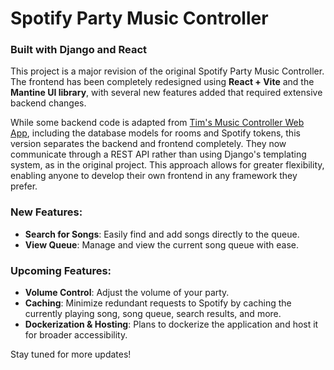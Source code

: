 # Spotify Party Music Controller

### Built with Django and React

This project is a major revision of the original Spotify Party Music Controller. The frontend has been completely redesigned using **React + Vite** and the **Mantine UI library**, with several new features added that required extensive backend changes.

While some backend code is adapted from [Tim's Music Controller Web App](https://github.com/techwithtim/Music-Controller-Web-App-Tutorial), including the database models for rooms and Spotify tokens, this version separates the backend and frontend completely. They now communicate through a REST API rather than using Django's templating system, as in the original project. This approach allows for greater flexibility, enabling anyone to develop their own frontend in any framework they prefer.

### New Features:
- **Search for Songs**: Easily find and add songs directly to the queue.
- **View Queue**: Manage and view the current song queue with ease.

### Upcoming Features:
- **Volume Control**: Adjust the volume of your party.
- **Caching**: Minimize redundant requests to Spotify by caching the currently playing song, song queue, search results, and more.
- **Dockerization & Hosting**: Plans to dockerize the application and host it for broader accessibility.

Stay tuned for more updates!